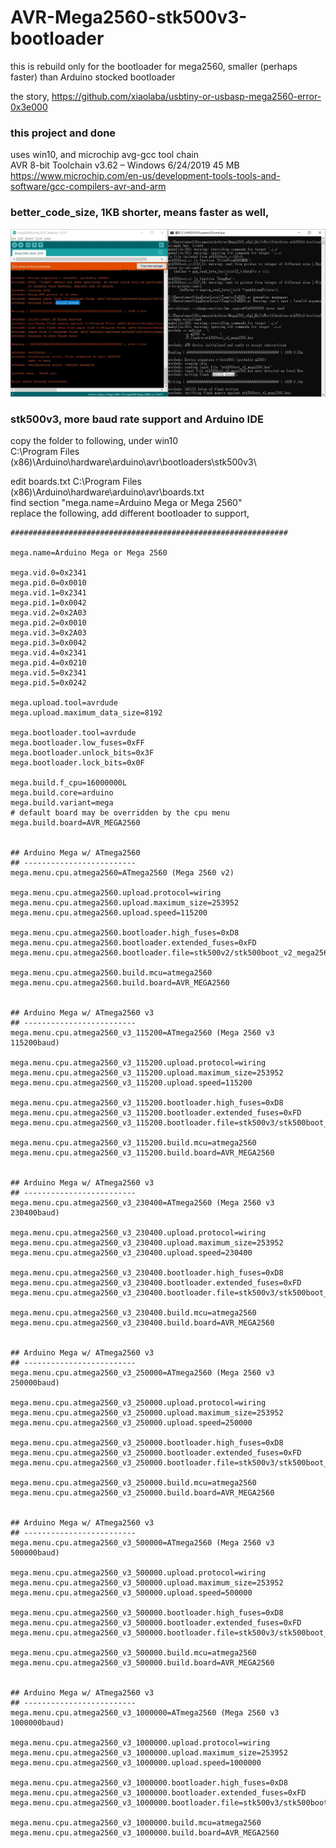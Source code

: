 # AVR-Mega2560-stk500v3-bootloader
this is rebuild only for the bootloader for mega2560, smaller (perhaps faster) than Arduino stocked bootloader  

the story, https://github.com/xiaolaba/usbtiny-or-usbasp-mega2560-error-0x3e000

### this project and done  
uses win10, and microchip avg-gcc tool chain  
AVR 8-bit Toolchain v3.62 – Windows 	6/24/2019 	45 MB  
https://www.microchip.com/en-us/development-tools-tools-and-software/gcc-compilers-avr-and-arm


### better_code_size, 1KB shorter, means faster as well,
![better_code_size.JPG](better_code_size.JPG)  

### stk500v3, more baud rate support and Arduino IDE  
copy the folder to following, under win10  
C:\Program Files (x86)\Arduino\hardware\arduino\avr\bootloaders\stk500v3\  

edit boards.txt
C:\Program Files (x86)\Arduino\hardware\arduino\avr\boards.txt  
find section "mega.name=Arduino Mega or Mega 2560"  
replace the following, add different bootloader to support,  
```
##############################################################

mega.name=Arduino Mega or Mega 2560

mega.vid.0=0x2341
mega.pid.0=0x0010
mega.vid.1=0x2341
mega.pid.1=0x0042
mega.vid.2=0x2A03
mega.pid.2=0x0010
mega.vid.3=0x2A03
mega.pid.3=0x0042
mega.vid.4=0x2341
mega.pid.4=0x0210
mega.vid.5=0x2341
mega.pid.5=0x0242

mega.upload.tool=avrdude
mega.upload.maximum_data_size=8192

mega.bootloader.tool=avrdude
mega.bootloader.low_fuses=0xFF
mega.bootloader.unlock_bits=0x3F
mega.bootloader.lock_bits=0x0F

mega.build.f_cpu=16000000L
mega.build.core=arduino
mega.build.variant=mega
# default board may be overridden by the cpu menu
mega.build.board=AVR_MEGA2560


## Arduino Mega w/ ATmega2560
## -------------------------
mega.menu.cpu.atmega2560=ATmega2560 (Mega 2560 v2)

mega.menu.cpu.atmega2560.upload.protocol=wiring
mega.menu.cpu.atmega2560.upload.maximum_size=253952
mega.menu.cpu.atmega2560.upload.speed=115200

mega.menu.cpu.atmega2560.bootloader.high_fuses=0xD8
mega.menu.cpu.atmega2560.bootloader.extended_fuses=0xFD
mega.menu.cpu.atmega2560.bootloader.file=stk500v2/stk500boot_v2_mega2560.hex

mega.menu.cpu.atmega2560.build.mcu=atmega2560
mega.menu.cpu.atmega2560.build.board=AVR_MEGA2560


## Arduino Mega w/ ATmega2560 v3
## -------------------------
mega.menu.cpu.atmega2560_v3_115200=ATmega2560 (Mega 2560 v3 115200baud)

mega.menu.cpu.atmega2560_v3_115200.upload.protocol=wiring
mega.menu.cpu.atmega2560_v3_115200.upload.maximum_size=253952
mega.menu.cpu.atmega2560_v3_115200.upload.speed=115200

mega.menu.cpu.atmega2560_v3_115200.bootloader.high_fuses=0xD8
mega.menu.cpu.atmega2560_v3_115200.bootloader.extended_fuses=0xFD
mega.menu.cpu.atmega2560_v3_115200.bootloader.file=stk500v3/stk500boot_v3_mega2560_115200baud.hex

mega.menu.cpu.atmega2560_v3_115200.build.mcu=atmega2560
mega.menu.cpu.atmega2560_v3_115200.build.board=AVR_MEGA2560


## Arduino Mega w/ ATmega2560 v3
## -------------------------
mega.menu.cpu.atmega2560_v3_230400=ATmega2560 (Mega 2560 v3 230400baud)

mega.menu.cpu.atmega2560_v3_230400.upload.protocol=wiring
mega.menu.cpu.atmega2560_v3_230400.upload.maximum_size=253952
mega.menu.cpu.atmega2560_v3_230400.upload.speed=230400

mega.menu.cpu.atmega2560_v3_230400.bootloader.high_fuses=0xD8
mega.menu.cpu.atmega2560_v3_230400.bootloader.extended_fuses=0xFD
mega.menu.cpu.atmega2560_v3_230400.bootloader.file=stk500v3/stk500boot_v3_mega2560_230400baud.hex

mega.menu.cpu.atmega2560_v3_230400.build.mcu=atmega2560
mega.menu.cpu.atmega2560_v3_230400.build.board=AVR_MEGA2560


## Arduino Mega w/ ATmega2560 v3
## -------------------------
mega.menu.cpu.atmega2560_v3_250000=ATmega2560 (Mega 2560 v3 250000baud)

mega.menu.cpu.atmega2560_v3_250000.upload.protocol=wiring
mega.menu.cpu.atmega2560_v3_250000.upload.maximum_size=253952
mega.menu.cpu.atmega2560_v3_250000.upload.speed=250000

mega.menu.cpu.atmega2560_v3_250000.bootloader.high_fuses=0xD8
mega.menu.cpu.atmega2560_v3_250000.bootloader.extended_fuses=0xFD
mega.menu.cpu.atmega2560_v3_250000.bootloader.file=stk500v3/stk500boot_v3_mega2560_250000baud.hex

mega.menu.cpu.atmega2560_v3_250000.build.mcu=atmega2560
mega.menu.cpu.atmega2560_v3_250000.build.board=AVR_MEGA2560


## Arduino Mega w/ ATmega2560 v3
## -------------------------
mega.menu.cpu.atmega2560_v3_500000=ATmega2560 (Mega 2560 v3 500000baud)

mega.menu.cpu.atmega2560_v3_500000.upload.protocol=wiring
mega.menu.cpu.atmega2560_v3_500000.upload.maximum_size=253952
mega.menu.cpu.atmega2560_v3_500000.upload.speed=500000

mega.menu.cpu.atmega2560_v3_500000.bootloader.high_fuses=0xD8
mega.menu.cpu.atmega2560_v3_500000.bootloader.extended_fuses=0xFD
mega.menu.cpu.atmega2560_v3_500000.bootloader.file=stk500v3/stk500boot_v3_mega2560_500000baud.hex

mega.menu.cpu.atmega2560_v3_500000.build.mcu=atmega2560
mega.menu.cpu.atmega2560_v3_500000.build.board=AVR_MEGA2560


## Arduino Mega w/ ATmega2560 v3
## -------------------------
mega.menu.cpu.atmega2560_v3_1000000=ATmega2560 (Mega 2560 v3 1000000baud)

mega.menu.cpu.atmega2560_v3_1000000.upload.protocol=wiring
mega.menu.cpu.atmega2560_v3_1000000.upload.maximum_size=253952
mega.menu.cpu.atmega2560_v3_1000000.upload.speed=1000000

mega.menu.cpu.atmega2560_v3_1000000.bootloader.high_fuses=0xD8
mega.menu.cpu.atmega2560_v3_1000000.bootloader.extended_fuses=0xFD
mega.menu.cpu.atmega2560_v3_1000000.bootloader.file=stk500v3/stk500boot_v3_mega2560_1000000baud.hex

mega.menu.cpu.atmega2560_v3_1000000.build.mcu=atmega2560
mega.menu.cpu.atmega2560_v3_1000000.build.board=AVR_MEGA2560


```
